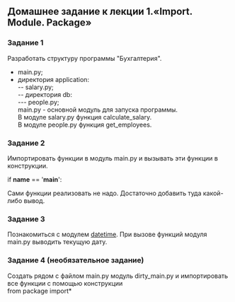 ## Домашнее задание к лекции 1.«Import. Module. Package»

### Задание 1 

Разработать структуру программы "Бухгалтерия".

+ main.py;  
+ директория application:  
-- salary.py;  
-- директория db:  
--- people.py;  
main.py - основной модуль для запуска программы.  
В модуле salary.py функция calculate_salary.  
В модуле people.py функция get_employees.  
    
### Задание 2 

Импортировать функции в модуль main.py и вызывать эти функции в конструкции.

if __name__ == '__main__':

Сами функции реализовать не надо. Достаточно добавить туда какой-либо вывод.

### Задание 3 

Познакомиться с модулем [datetime](https://pythonworld.ru/moduli/modul-datetime.html). При вызове функций модуля main.py выводить текущую дату.

### Задание 4 (необязательное задание)

Создать рядом с файлом main.py модуль dirty_main.py и импортировать все функции с помощью конструкции  
from package import*
